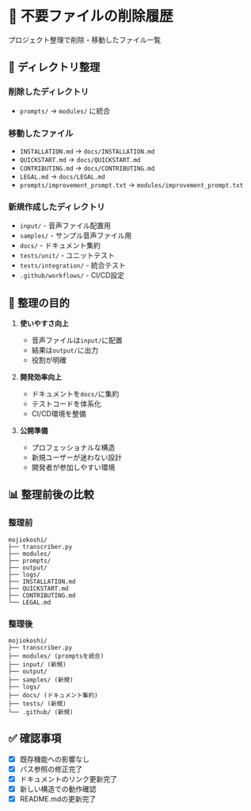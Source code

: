 # 🧹 不要ファイルの削除履歴

プロジェクト整理で削除・移動したファイル一覧

## 📁 ディレクトリ整理

### 削除したディレクトリ
- `prompts/` → `modules/` に統合

### 移動したファイル
- `INSTALLATION.md` → `docs/INSTALLATION.md`
- `QUICKSTART.md` → `docs/QUICKSTART.md`  
- `CONTRIBUTING.md` → `docs/CONTRIBUTING.md`
- `LEGAL.md` → `docs/LEGAL.md`
- `prompts/improvement_prompt.txt` → `modules/improvement_prompt.txt`

### 新規作成したディレクトリ
- `input/` - 音声ファイル配置用
- `samples/` - サンプル音声ファイル用
- `docs/` - ドキュメント集約
- `tests/unit/` - ユニットテスト  
- `tests/integration/` - 統合テスト
- `.github/workflows/` - CI/CD設定

## 🎯 整理の目的

1. **使いやすさ向上**
   - 音声ファイルは`input/`に配置
   - 結果は`output/`に出力
   - 役割が明確

2. **開発効率向上**
   - ドキュメントを`docs/`に集約
   - テストコードを体系化
   - CI/CD環境を整備

3. **公開準備**
   - プロフェッショナルな構造
   - 新規ユーザーが迷わない設計
   - 開発者が参加しやすい環境

## 📊 整理前後の比較

### 整理前
```
mojiokoshi/
├── transcriber.py
├── modules/
├── prompts/
├── output/
├── logs/
├── INSTALLATION.md
├── QUICKSTART.md
├── CONTRIBUTING.md
└── LEGAL.md
```

### 整理後  
```
mojiokoshi/
├── transcriber.py
├── modules/ (promptsを統合)
├── input/ (新規)
├── output/
├── samples/ (新規)
├── logs/
├── docs/ (ドキュメント集約)
├── tests/ (新規)
└── .github/ (新規)
```

## ✅ 確認事項

- [x] 既存機能への影響なし
- [x] パス参照の修正完了
- [x] ドキュメントのリンク更新完了
- [x] 新しい構造での動作確認
- [x] README.mdの更新完了